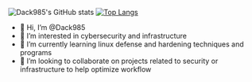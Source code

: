 ![Dack985's GitHub stats](https://github-readme-stats.vercel.app/api?username=Dack985&show_icons=true&theme=radical)
[![Top Langs](https://github-readme-stats.vercel.app/api/top-langs/?username=Dack985a&layout=pie)](https://github.com/Dack985/github-readme-stats)
- 👋 Hi, I’m @Dack985
- 👀 I’m interested in cybersecurity and infrastructure
- 🌱 I’m currently learning linux defense and hardening techniques and programs
- 💞️ I’m looking to collaborate on projects related to security or infrastructure to help optimize workflow 

<!---
Dack985/Dack985 is a ✨ special ✨ repository because its `README.md` (this file) appears on your GitHub profile.
You can click the Preview link to take a look at your changes.
--->
